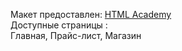 Макет предоставлен: <a href="https://htmlacademy.ru/" class="btn" target="_blank">HTML Academy</a> <br>
Доступные страницы :<br>
Главная, Прайс-лист, Магазин

